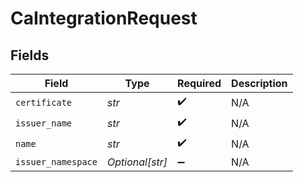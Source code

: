 # CaIntegrationRequest


## Fields

| Field              | Type               | Required           | Description        |
| ------------------ | ------------------ | ------------------ | ------------------ |
| `certificate`      | *str*              | :heavy_check_mark: | N/A                |
| `issuer_name`      | *str*              | :heavy_check_mark: | N/A                |
| `name`             | *str*              | :heavy_check_mark: | N/A                |
| `issuer_namespace` | *Optional[str]*    | :heavy_minus_sign: | N/A                |